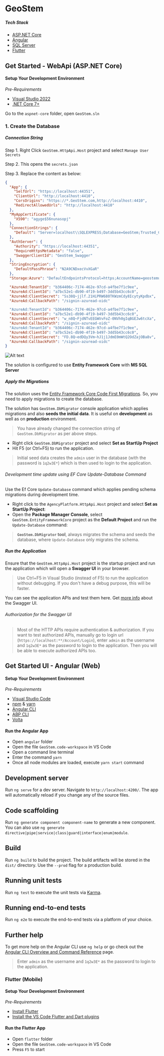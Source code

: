 # GeoStem


##### Tech Stack
- [ASP.NET Core](https://dotnet.microsoft.com/learn/aspnet/what-is-aspnet-core)
- [Angular](https://angular.io)
- [SQL Server](https://www.microsoft.com/en-us/sql-server/sql-server-downloads)
- [Flutter](https://flutter.dev/docs/development/tools/vs-code)

## Get Started - WebApi (ASP.NET Core)
#### Setup Your Development Environment
_Pre-Requirements_
* [Visual Studio 2022](https://visualstudio.microsoft.com/vs/)
* [.NET Core 7+](https://www.microsoft.com/net/download/dotnet-core/)

Go to the `aspnet-core` folder, open `GeoStem.sln`

### 1. Create the Database

##### Connection String

Step 1. Right Click `GeoStem.HttpApi.Host` project and select `Manage User Secrets`


Step 2. This opens the `secrets.json`

Step 3. Replace the content as below:
````json
{
  "App": {
    "SelfUrl": "https://localhost:44351",
    "ClientUrl": "http://localhost:4410",
    "CorsOrigins": "https://*.GeoStem.com,http://localhost:4410",
    "RedirectAllowedUrls": "http://localhost:4410"
  },
  "MyAppCertificate": {
    "X590": "agyge$56nunasopj"
  },
  "ConnectionStrings": {
    "Default": "Server=localhost\\SQLEXPRESS;Database=GeoStem;Trusted_Connection=True;TrustServerCertificate=True"
  },
  "AuthServer": {
    "Authority": "https://localhost:44351",
    "RequireHttpsMetadata": "false",
    "SwaggerClientId": "GeoStem_Swagger"
  },
  "StringEncryption": {
    "DefaultPassPhrase": "N2A9CNDxecVvXGaR"
  },
  "Storage:Azure": "DefaultEndpointsProtocol=https;AccountName=geostemuat;AccountKey=t/lYSw9x/o64os8tUwFl3GUXTfg1W//LEemv0qAdArVflCKPLiuxknZdhTPlJZeJrp0kBVj+w6qN+AStvyoAnw==;EndpointSuffix=core.windows.net",

  "AzureAd:TenantId": "b364406c-7174-462e-97cd-a4fbe7f1c9ee",
  "AzureAd:ClientId": "a7bc52e1-db90-4f19-b497-3dd5b43cc6c0",
  "AzureAd:ClientSecret": "Ss38Q~jjlf.21HiPRW680TKWzmCdy8IcytyKpdbx",
  "AzureAd:CallbackPath": "/signin-azuread-oidc"

  "AzureAd:TenantId": "b364406c-7174-462e-97cd-a4fbe7f1c9ee",
  "AzureAd:ClientId": "a7bc52e1-db90-4f19-b497-3dd5b43cc6c0",
  "AzureAd:ClientSecret": "w_n8Q~FjdNTvEEGWVvFoZ-0NVh0gIqBGEJw6tcXa",
  "AzureAd:CallbackPath": "/signin-azuread-oidc"
  "AzureAd:TenantId": "b364406c-7174-462e-97cd-a4fbe7f1c9ee",
  "AzureAd:ClientId": "a7bc52e1-db90-4f19-b497-3dd5b43cc6c0",
  "AzureAd:ClientSecret": "FD.8Q~edDQy3Vm~hJ1j1JdmE0mWtQ2OdZajOBa8v",
  "AzureAd:CallbackPath": "/signin-azuread-oidc"
}
````

![Alt text](docs/images/screenshot-user-secrets-002.png?raw=true "Manage User Secrets")

The solution is configured to use **Entity Framework Core** with **MS SQL Server**

##### Apply the Migrations

The solution uses the [Entity Framework Core Code First Migrations](https://docs.microsoft.com/en-us/ef/core/managing-schemas/migrations/?tabs=dotnet-core-cli). So, you need to apply migrations to create the database.

The solution has `GeoStem.DbMigrator` console application which applies migrations and also **seeds the initial data**. It is useful on **development** as well as on **production** environment.

> You have already changed the connection string of `GeoStem.DbMigrator` as per above steps. 

- Right click `GeoStem.DbMigrator` project and select **Set as StartUp Project**
- Hit F5 (or Ctrl+F5) to run the application.

> Initial seed data creates the `admin` user in the database (with the password is `1q2w3E*`) which is then used to login to the application.

###### Development time update using EF Core Update-Database Command

Use the Ef Core `Update-Database` command which applies pending schema migrations during development time.

- Right click to the `AgencyPlatform.HttpApi.Host` project and select **Set as StartUp Project**: 
- Open the **Package Manager Console**, select `GeoStem.EntityFrameworkCore` project as the **Default Project** and run the `Update-Database` command:

> **`GeoStem.DbMigrator` tool**, always migrates the schema and seeds the database, where `Update-Database` only migrates the schema.

##### Run the Application
Ensure that the `GeoStem.HttpApi.Host` project is the startup project and run the application which will open a **Swagger UI** in your browser.

> Use Ctrl+F5 in Visual Studio (instead of F5) to run the application without debugging. If you don't have a debug purpose, this will be faster.

You can see the application APIs and test them here. Get [more info](https://swagger.io/tools/swagger-ui/) about the Swagger UI.

###### Authorization for the Swagger UI
> Most of the HTTP APIs require authentication & authorization. If you want to test authorized APIs, manually go to login url (`https://localhost:**/Account/Login`), enter `admin` as the username and `1q2w3E*` as the password to login to the application. Then you will be able to execute authorized APIs too.


## Get Started UI - Angular (Web)

#### Setup Your Development Environment
_Pre-Requirements_
* [Visual Studio Code](https://code.visualstudio.com/)
* [npm](https://nodejs.org/en/) & [yarn](https://yarnpkg.com/getting-started/install/)
* [Angular CLI](https://cli.angular.io/)
* [ABP CLI](https://docs.abp.io/en/abp/3.3/CLI)
* [Volta](https://docs.volta.sh/guide/getting-started)

#### Run the Angular App
- Open `angular` folder
- Open the file `GeoStem.code-workspace` in VS Code
- Open a command line terminal
- Enter the command `yarn`
- Once all node modules are loaded, execute `yarn start` command

## Development server

Run `ng serve` for a dev server. Navigate to `http://localhost:4200/`. The app will automatically reload if you change any of the source files.

## Code scaffolding

Run `ng generate component component-name` to generate a new component. You can also use `ng generate directive|pipe|service|class|guard|interface|enum|module`.

## Build

Run `ng build` to build the project. The build artifacts will be stored in the `dist/` directory. Use the `--prod` flag for a production build.

## Running unit tests

Run `ng test` to execute the unit tests via [Karma](https://karma-runner.github.io).

## Running end-to-end tests

Run `ng e2e` to execute the end-to-end tests via a platform of your choice.

## Further help

To get more help on the Angular CLI use `ng help` or go check out the [Angular CLI Overview and Command Reference](https://angular.io/cli) page.

> Enter `admin` as the username and `1q2w3E*` as the password to login to the application.

### Flutter (Mobile)

#### Setup Your Development Environment
_Pre-Requirements_
- [Install Flutter](https://docs.flutter.dev/get-started/install)
- [Install the VS Code Flutter and Dart plugins](https://flutter.dev/docs/get-started/editor?tab=vscode)

#### Run the Flutter App
- Open `flutter` folder
- Open the file `GeoStem.code-workspace` in VS Code
- Press `F5` to start
